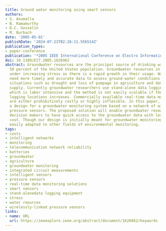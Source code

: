 ```yaml
---
title: Ground water monitoring using smart sensors
authors:
- S. Anumalla
- B. Ramamurthy
- D.C. Gosselin
- M. Burbach
date: '2005-05-01'
publishDate: '2024-07-21T02:26:11.556514Z'
publication_types:
- paper-conference
publication: '*2005 IEEE International Conference on Electro Information Technology*'
doi: 10.1109/EIT.2005.1626962
abstract: Groundwater resources are the principal source of drinking water for about
  50 percent of the United States population. Groundwater resources in Nebraska are
  under increasing stress as there is a rapid growth in their usage. Water managers
  need more timely and accurate data to assess ground-water conditions to manage adverse
  situations such as drought and loss of pumpage in agriculture and domestic water
  supply. Currently groundwater researchers use stand-alone data logging equipment
  which is labor intensive and the method is not easily scalable if the number of
  logging locations increases. Commercially available real-time data monitoring solutions
  are either prohibitively costly or highly inflexible. In this paper, we present
  a design for a groundwater monitoring system based on a network of wirelessly-linked
  pressure sensors. The proposed solution will enable groundwater researchers and
  decision makers to have quick access to the groundwater data with less effort and
  cost. Though our design is initially meant for groundwater monitoring, it can be
  easily adapted to other fields of environmental monitoring.
tags:
- costs
- intelligent networks
- monitoring
- telecommunication network reliability
- batteries
- groundwater
- agriculture
- groundwater monitoring
- integrated circuit measurements
- intelligent sensors
- pressure sensors
- real-time data monitoring solutions
- smart sensors
- stand-alonedata logging equipment
- stress
- water reources
- wirelessly-linked pressure sensors
links:
- name: URL
  url: https://ieeexplore.ieee.org/abstract/document/1626962/keywords
---
```

